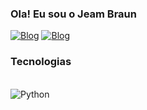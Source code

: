 ### Ola! Eu sou o Jeam Braun

[![Blog](https://img.shields.io/badge/Instagram-E4405F?style=for-the-badge&logo=instagram&logoColor=white)](https://www.instagram.com/jeamcarlosbraun/)
[![Blog](https://img.shields.io/badge/LinkedIn-0077B5?style=for-the-badge&logo=linkedin&logoColor=white)](https://www.linkedin.com/in/jeam-braun-040662239/)

### Tecnologias
<div style="display: inline_block"><br/>
    <img align="center" alt="Python" src = "https://img.shields.io/badge/Python-3776AB?style=for-the-badge&logo=python&logoColor=white"/>
</div>
